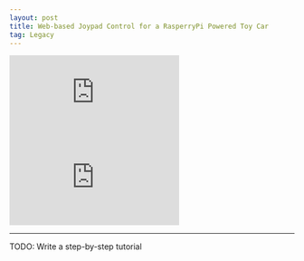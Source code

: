 ```yaml
---
layout: post
title: Web-based Joypad Control for a RasperryPi Powered Toy Car
tag: Legacy
---
```

<div class="ytcontainer">
<iframe class="yt" src="https://www.youtube.com/embed/rCYXNCvyrJ0" frameborder="0" allowfullscreen></iframe>
</div>

<div class="ytcontainer">
<iframe class="yt" src="https://www.youtube.com/embed/mAZWMsoclq0" frameborder="0" allowfullscreen></iframe>
</div>

---
TODO: Write a step-by-step tutorial
